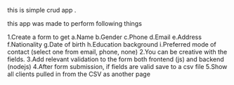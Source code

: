 this is simple crud app . 



this app was made to perform following things

1.Create a form to get
  a.Name
  b.Gender
  c.Phone
  d.Email
  e.Address
  f.Nationality
  g.Date of birth
  h.Education background
  i.Preferred mode of contact (select one from email, phone, none)
2.You can be creative with the fields.
3.Add relevant validation to the form both frontend (js) and backend (nodejs)
4.After form submission, if fields are valid save to a csv file
5.Show all clients pulled in from the CSV as another page
